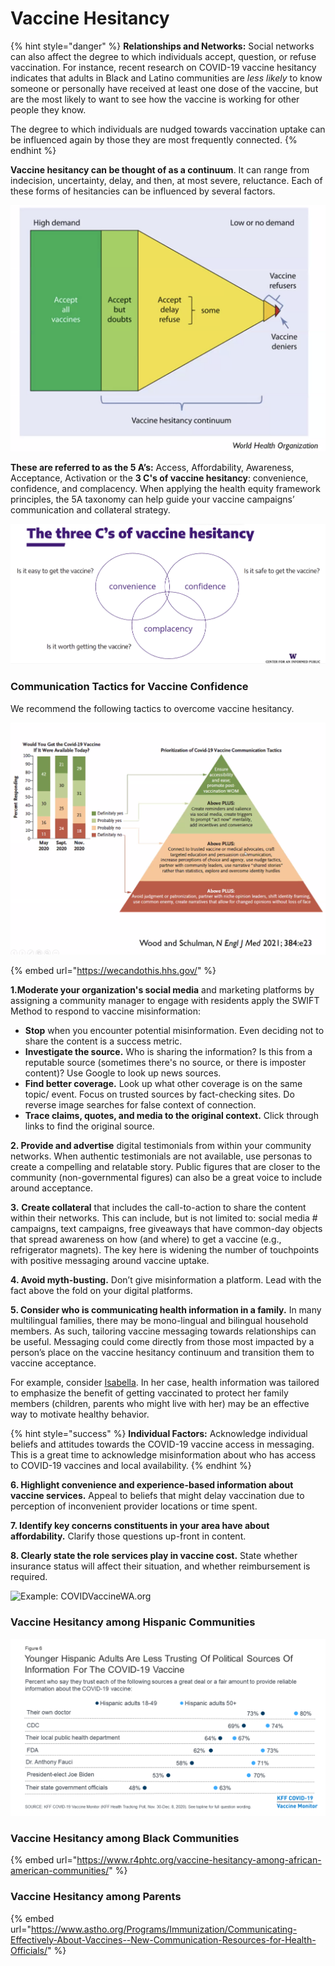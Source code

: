 # Vaccine Hesitancy

{% hint style="danger" %}
**Relationships and Networks:** Social networks can also affect the degree to which individuals accept, question, or refuse vaccination. For instance, recent research on COVID-19 vaccine hesitancy indicates that adults in Black and Latino communities are _less_ _likely_ to know someone or personally have received at least one dose of the vaccine, but are the most likely to want to see how the vaccine is working for other people they know.

The degree to which individuals are nudged towards vaccination uptake can be influenced again by those they are most frequently connected.
{% endhint %}

**Vaccine hesitancy can be thought of as a continuum**. It can range from indecision, uncertainty, delay, and then, at most severe, reluctance. Each of these forms of hesitancies can be influenced by several factors. 

![WHO&apos;s continuum of vaccine hesitancy between full acceptance and outright refusal of all vaccines](../.gitbook/assets/screen-shot-2021-03-02-at-9.09.49-am.png)

**These are referred to as the 5 A’s:** Access, Affordability, Awareness, Acceptance, Activation or the **3 C's of vaccine hesitancy**: convenience, confidence, and complacency. When applying the health equity framework principles, the 5A taxonomy can help guide your vaccine campaigns’ communication and collateral strategy.

![The 3 C&apos;s of vaccine hesitancy](../.gitbook/assets/screen-shot-2021-03-01-at-10.10.02-am%20%281%29.png)

### Communication Tactics for Vaccine Confidence

We recommend the following tactics to overcome vaccine hesitancy.

![Communication tactics to bolster vaccine confidence](../.gitbook/assets/screen-shot-2021-03-02-at-9.33.34-am%20%281%29.png)

{% embed url="https://wecandothis.hhs.gov/" %}

**1.Moderate your organization's social media** and marketing platforms by assigning a community manager to engage with residents apply the SWIFT Method to respond to vaccine misinformation:

* **Stop** when you encounter potential misinformation. Even deciding not to share the content is a success metric.
* **Investigate the source.** Who is sharing the information? Is this from a reputable source \(sometimes there's no source, or there is imposter content\)? Use Google to look up news sources.
* **Find better coverage.** Look up what other coverage is on the same topic/ event. Focus on trusted sources by fact-checking sites. Do reverse image searches for false context of connection.
* **Trace claims, quotes, and media to the original context.** Click through links to find the original source. 

**2. Provide and advertise** digital testimonials from within your community networks. When authentic testimonials are not available, use personas to create a compelling and relatable story. Public figures that are closer to the community \(non-governmental figures\) can also be a great voice to include around acceptance. 

**3.** **Create collateral** that includes the call-to-action to share the content within their networks. This can include, but is not limited to: social media \# campaigns, text campaigns, free giveaways that have common-day objects that spread awareness on how \(and where\) to get a vaccine \(e.g., refrigerator magnets\). The key here is widening the number of touchpoints with positive messaging around vaccine uptake.

**4. Avoid myth-busting.** Don’t give misinformation a platform. Lead with the fact above the fold on your digital platforms.

**5. Consider who is communicating health information in a family.** In many multilingual families, there may be mono-lingual and bilingual household members. As such, tailoring vaccine messaging towards relationships can be useful. Messaging could come directly from those most impacted by a person’s place on the vaccine hesitancy continuum and transition them to vaccine acceptance. 

For example, consider [Isabella](../what-we-know/resident-personas.md). In her case, health information was tailored to emphasize the benefit of getting vaccinated to protect her family members \(children, parents who might live with her\) may be an effective way to motivate healthy behavior.

{% hint style="success" %}
**Individual Factors:** Acknowledge individual beliefs and attitudes towards the COVID-19 vaccine access in messaging. This is a great time to acknowledge misinformation about who has access to COVID-19 vaccines and local availability.
{% endhint %}

**6. Highlight convenience and experience-based information about vaccine services.** Appeal to beliefs that might delay vaccination due to perception of inconvenient provider locations or time spent. 

**7. Identify key concerns constituents in your area have about affordability.** Clarify those questions up-front in content.

**8. Clearly state the role services play in vaccine cost.** State whether insurance status will affect their situation, and whether reimbursement is required. 

![Example: COVIDVaccineWA.org](https://lh5.googleusercontent.com/__lDrT595u8HF8ZdQRaCoCFV3AgjLUpcj3xhROis2W3JACShF_fHECMMxfaiVCsrYTsBjDX9TfPG9oZRgS-838oGpjN6zoJY0-haWFfnVi7XOW3KvkhOKyjR3IT29f7A5vPmE3qS)

### Vaccine Hesitancy among Hispanic Communities

![](../.gitbook/assets/9613-figure-6.png)

### Vaccine Hesitancy among Black Communities

{% embed url="https://www.r4phtc.org/vaccine-hesitancy-among-african-american-communities/" %}

### Vaccine Hesitancy among Parents

{% embed url="https://www.astho.org/Programs/Immunization/Communicating-Effectively-About-Vaccines--New-Communication-Resources-for-Health-Officials/" %}

